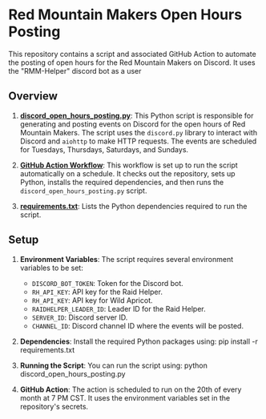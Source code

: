# Red Mountain Makers Open Hours Posting

This repository contains a script and associated GitHub Action to automate the posting of open hours for the Red Mountain Makers on Discord. It uses the "RMM-Helper" discord bot as a user 

## Overview

1. **[discord_open_hours_posting.py](https://github.com/redmountainmakers/rmm-open-hours-posting/blob/main/discord_open_hours_posting.py)**: This Python script is responsible for generating and posting events on Discord for the open hours of Red Mountain Makers. The script uses the `discord.py` library to interact with Discord and `aiohttp` to make HTTP requests. The events are scheduled for Tuesdays, Thursdays, Saturdays, and Sundays.

2. **[GitHub Action Workflow](https://github.com/redmountainmakers/rmm-open-hours-posting/blob/main/.github/workflows/github-actions-rmm-open-hours.yml)**: This workflow is set up to run the script automatically on a schedule. It checks out the repository, sets up Python, installs the required dependencies, and then runs the `discord_open_hours_posting.py` script.

3. **[requirements.txt](https://github.com/redmountainmakers/rmm-open-hours-posting/blob/main/requirements.txt)**: Lists the Python dependencies required to run the script.

## Setup

1. **Environment Variables**: The script requires several environment variables to be set:
   - `DISCORD_BOT_TOKEN`: Token for the Discord bot.
   - `RH_API_KEY`: API key for the Raid Helper.
   - `RH_API_KEY`: API key for Wild Apricot.
   - `RAIDHELPER_LEADER_ID`: Leader ID for the Raid Helper.
   - `SERVER_ID`: Discord server ID.
   - `CHANNEL_ID`: Discord channel ID where the events will be posted.

2. **Dependencies**: Install the required Python packages using:
   pip install -r requirements.txt
3. **Running the Script**: You can run the script using:
  python discord_open_hours_posting.py

4. **GitHub Action**: The action is scheduled to run on the 20th of every month at 7 PM CST. It uses the environment variables set in the repository's secrets.
